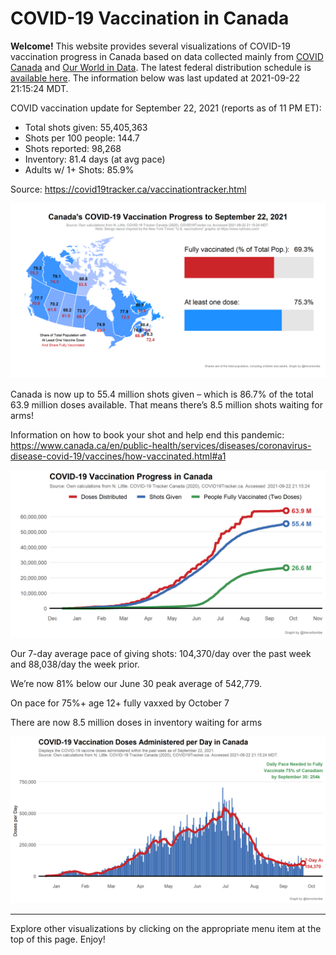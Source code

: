 COVID-19 Vaccination in Canada
==============================

**Welcome!** This website provides several visualizations of COVID-19
vaccination progress in Canada based on data collected mainly from
[COVID Canada](https://covid19tracker.ca/vaccinationtracker.html) and
[Our World in Data](https://ourworldindata.org/covid-vaccinations). The
latest federal distribution schedule is [available
here](https://www.canada.ca/en/public-health/services/diseases/2019-novel-coronavirus-infection/prevention-risks/covid-19-vaccine-treatment/vaccine-rollout.html).
The information below was last updated at 2021-09-22 21:15:24 MDT.

COVID vaccination update for September 22, 2021 (reports as of 11 PM
ET):

-   Total shots given: 55,405,363
-   Shots per 100 people: 144.7
-   Shots reported: 98,268
-   Inventory: 81.4 days (at avg pace)
-   Adults w/ 1+ Shots: 85.9%

Source:
<a href="https://covid19tracker.ca/vaccinationtracker.html" class="uri">https://covid19tracker.ca/vaccinationtracker.html</a>

![](Plots/plot_main.png)

Canada is now up to 55.4 million shots given – which is 86.7% of the
total 63.9 million doses available. That means there’s 8.5 million shots
waiting for arms!

Information on how to book your shot and help end this pandemic:
<a href="https://www.canada.ca/en/public-health/services/diseases/coronavirus-disease-covid-19/vaccines/how-vaccinated.html#a1" class="uri">https://www.canada.ca/en/public-health/services/diseases/coronavirus-disease-covid-19/vaccines/how-vaccinated.html#a1</a>

![](Plots/plot_total.png)

Our 7-day average pace of giving shots: 104,370/day over the past week
and 88,038/day the week prior.

We’re now 81% below our June 30 peak average of 542,779.

On pace for 75%+ age 12+ fully vaxxed by October 7

There are now 8.5 million doses in inventory waiting for arms

![](Plots/pace_national.png)

------------------------------------------------------------------------

Explore other visualizations by clicking on the appropriate menu item at
the top of this page. Enjoy!
